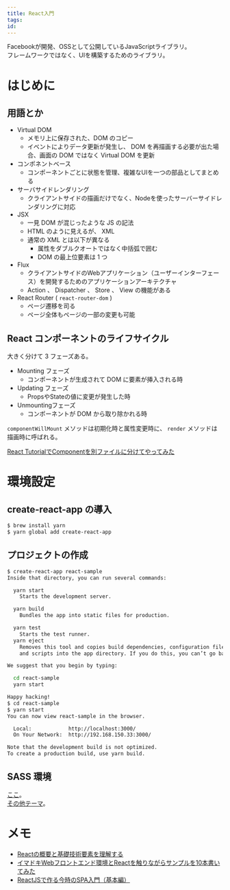 ```yaml
---
title: React入門
tags:
id:
---
```


Facebookが開発、OSSとして公開しているJavaScriptライブラリ。  
フレームワークではなく、UIを構築するためのライブラリ。

# はじめに

## 用語とか

- Virtual DOM
    - メモリ上に保存された、DOM のコピー
    - イベントによりデータ更新が発生し、 DOM を再描画する必要が出た場合、画面の DOM ではなく Virtual DOM を更新
- コンポネントベース
    - コンポーネントごとに状態を管理、複雑なUIを一つの部品としてまとめる
- サーバサイドレンダリング
    - クライアントサイドの描画だけでなく、Nodeを使ったサーバーサイドレンダリングに対応
- JSX
    - 一見 DOM が混じったような JS の記法
    - HTML のように見えるが、 XML
    - 通常の XML とは以下が異なる
        - 属性をダブルクオートではなく中括弧で囲む
        - DOM の最上位要素は 1 つ
- Flux
    - クライアントサイドのWebアプリケーション（ユーザーインターフェース）を開発するためのアプリケーションアーキテクチャ
    - Action 、 Dispatcher 、 Store 、 View の機能がある
- React Router ( `react-router-dom` )
    - ページ遷移を司る
    - ページ全体もページの一部の変更も可能

## React コンポーネントのライフサイクル

大きく分けて 3 フェーズある。

- Mounting フェーズ
    - コンポーネントが生成されて DOM に要素が挿入される時
- Updating フェーズ
    - PropsやStateの値に変更が発生した時
- Unmountingフェーズ
    - コンポーネントが DOM から取り除かれる時

`componentWillMount` メソッドは初期化時と属性変更時に、 `render` メソッドは描画時に呼ばれる。

[React TutorialでComponentを別ファイルに分けてやってみた](https://qiita.com/taigamikami/items/4ea2813df24e12f14662)

# 環境設定

## create-react-app の導入

```sh
$ brew install yarn
$ yarn global add create-react-app
```

## プロジェクトの作成

```sh
$ create-react-app react-sample
Inside that directory, you can run several commands:

  yarn start
    Starts the development server.

  yarn build
    Bundles the app into static files for production.

  yarn test
    Starts the test runner.
  yarn eject
    Removes this tool and copies build dependencies, configuration files
    and scripts into the app directory. If you do this, you can’t go back!

We suggest that you begin by typing:

  cd react-sample
  yarn start

Happy hacking!
$ cd react-sample
$ yarn start
You can now view react-sample in the browser.

  Local:            http://localhost:3000/
  On Your Network:  http://192.168.150.33:3000/

Note that the development build is not optimized.
To create a production build, use yarn build.
```

## SASS 環境

[ここ](https://github.com/facebookincubator/create-react-app/blob/master/packages/react-scripts/template/README.md#adding-a-css-preprocessor-sass-less-etc)。  
[その他テーマ](https://github.com/facebookincubator/create-react-app/blob/master/packages/react-scripts/template/README.md)。


# メモ

- [Reactの概要と基礎技術要素を理解する](https://codezine.jp/article/detail/9878)
- [イマドキWebフロントエンド環境とReactを触りながらサンプルを10本書いてみた](https://qiita.com/akimach/items/af3ba7841bcb789b75a5)
- [ReactJSで作る今時のSPA入門（基本編）](https://qiita.com/teradonburi/items/fb91e5feacab5071cfef)
